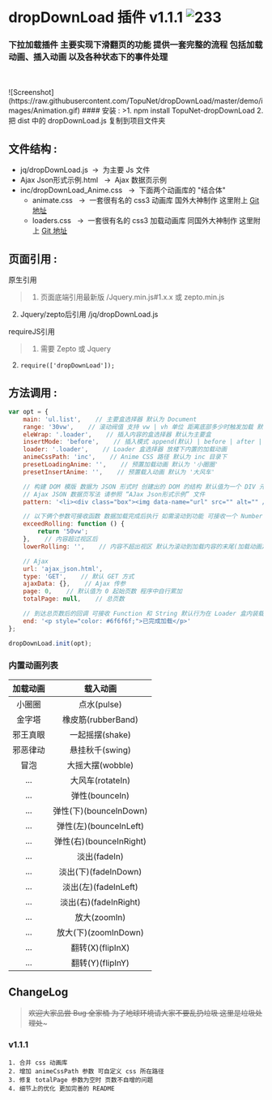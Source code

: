 # dropDownLoad 插件 v1.1.1     ![233](http://i0.hdslb.com/icon/16471b1b26636f263a21115df68cb769.gif)
### 下拉加载插件 主要实现下滑翻页的功能 提供一套完整的流程 包括加载动画、插入动画 以及各种状态下的事件处理
<br />
<br />
![Screenshot](https://raw.githubusercontent.com/TopuNet/dropDownLoad/master/demo/images/Animation.gif)
#### 安装 :
>1. npm install TopuNet-dropDownLoad
2. 把 dist 中的 dropDownLoad.js 复制到项目文件夹

## 文件结构 :
* jq/dropDownLoad.js&nbsp;&nbsp;->&nbsp;&nbsp;为主要 Js 文件
* Ajax Json形式示例.html&nbsp;&nbsp;&nbsp;->&nbsp;&nbsp;Ajax 数据页示例
* inc/dropDownLoad_Anime.css&nbsp;&nbsp;&nbsp;->&nbsp;&nbsp;下面两个动画库的 "结合体"
	* animate.css&nbsp;&nbsp;&nbsp;->&nbsp;&nbsp;一套很有名的 css3 动画库 国外大神制作 这里附上 [Git 地址](https://github.com/daneden/animate.css)
	* loaders.css&nbsp;&nbsp;&nbsp;->&nbsp;&nbsp;一套很有名的 css3 加载动画库 同国外大神制作 这里附上 [Git 地址](https://github.com/ConnorAtherton/loaders.css)

## 页面引用 :
原生引用
> 1. 页面底端引用最新版 /Jquery.min.js#1.x.x 或 zepto.min.js
2. Jquery/zepto后引用 /jq/dropDownLoad.js

requireJS引用
>1. 需要 Zepto 或 Jquery
2. `require(['dropDownLoad']);`

## 方法调用 :
``` javascript
var opt = {
	main: 'ul.list',    // 主要盒选择器 默认为 Document
	range: '30vw',    // 滚动阀值 支持 vw | vh 单位 距离底部多少时触发加载 默认值为 Loader 盒的高度
	eleWrap: '.loader',    // 插入内容的盒选择器 默认为主要盒
	insertMode: 'before',    // 插入模式 append(默认) | before | after | prepend
	loader: '.loader',    // Loader 盒选择器 放楼下内置的加载动画
	animeCssPath: 'inc',    // Anime CSS 路径 默认为 inc 目录下
	presetLoadingAnime: '',    // 预置加载动画 默认为 '小圈圈'
	presetInsertAnime: '',    // 预置载入动画 默认为 '大风车'

	// 构建 DOM 模版 数据为 JSON 形式时 创建出的 DOM 的结构 默认值为一个 DIV 元素 data-name 属性和数据名称对应 IMG标签数据默认装载到其 src 属性内
	// Ajax JSON 数据页写法 请参照 “AJax Json形式示例” 文件
	pattern: '<li><div class="box"><img data-name="url" src="" alt="" /><div class="right" data-name="content"></div></div></li>',

	// 以下俩个参数可接收函数 数据加载完成后执行 如需滚动到功能 可接收一个 Number(px) | String -> 比如 '10px' '10vw' 等类型的值 也可让函数返回这两个类型的值 触发滚动
	exceedRolling: function () {
	    return '50vw';
	},    // 内容超过视区后
	lowerRolling: '',    // 内容不超出视区 默认为滚动到加载内容的末尾(加载动画之上) 如特殊布局会出问题 请自行传值滚动 如需取消默认行为 传 Null

	// Ajax
	url: 'ajax_json.html',
	type: 'GET',    // 默认 GET 方式
	ajaxData: {},    // Ajax 传参
	page: 0,    // 默认值为 0 起始页数 程序中自行累加
	totalPage: null,    // 总页数

	// 到达总页数后的回调 可接收 Function 和 String 默认行为在 Loader 盒内装载一条提示 可传 String 自定义其内容 如需取消默认行为 传 Null
	end: '<p style="color: #6f6f6f;">已完成加载</p>'
};

dropDownLoad.init(opt);
```
### 内置动画列表
| 加载动画        | 载入动画   |
| :--------:   | :-----:  |
| 小圈圈     | 点水(pulse) |
| 金字塔        |   橡皮筋(rubberBand)   |  
| 邪王真眼        |    一起摇摆(shake)    |
| 邪恶律动        |    悬挂秋千(swing)    |
| 冒泡        |    大摇大摆(wobble)   |
| ...        |    大风车(rotateIn)   |
| ...        |    弹性(bounceIn)   |
| ...        |    弹性(下)(bounceInDown)   |
| ...        |    弹性(左)(bounceInLeft)   |
| ...        |    弹性(右)(bounceInRight)   |
| ...        |    淡出(fadeIn)   |
| ...        |    淡出(下)(fadeInDown)   |
| ...        |    淡出(左)(fadeInLeft)   |
| ...        |    淡出(右)(fadeInRight)   |
| ...        |    放大(zoomIn)   |
| ...        |    放大(下)(zoomInDown)   |
| ...        |    翻转(X)(flipInX)   |
| ...        |    翻转(Y)(flipInY)   |
## ChangeLog
> ~~欢迎大家品尝 Bug 全家桶 为了地球环境请大家不要乱扔垃圾 这里是垃圾处理处~~~

### v1.1.1
	1. 合并 css 动画库
	2. 增加 animeCssPath 参数 可自定义 css 所在路径
	3. 修复 totalPage 参数为空时 页数不自增的问题
	4. 细节上的优化 更加完善的 README
